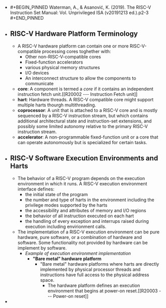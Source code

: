 - #+BEGIN_PINNED
  Waterman, A., & Asanović, K. (2019). The RISC-V Instruction Set Manual: Vol. Unprivileged ISA (v20191213 ed.).p2-3
  #+END_PINNED
- ## RISC-V Hardware Platform Terminology
	- A RISC-V hardware platform can contain one or more RISC-V-compatible processing cores toghether with:
		- Other non-RISC-V-compatible cores
		- Fixed-function accelerators
		- various physical memory structures
		- I/O devices
		- An interconnect structure to allow the components to communicate
	- **core**: A component is termed a *core* if it contains an independent instruction fetch unit.[[R20002 --- Instruction Fetch unit]]
	- **hart**: Hardware threads. A RISC-V compatible core might support multiple harts thourgh multithreading.
	- **coprocessor**: A unit that is attached to a RISC-V core and is mostly sequenced by a RISC-V instruction stream, but which contains additional architectural state and instruction-set extensions, and possibly some limited autonomy relative to the primary RISC-V instruction stream.
	- **accelerator**: A non-programmable fixed-function unit or a core that can operate autonomously but is specialized for certain tasks.
- ## RISC-V Software Execution Environments and Harts
	- The behavior of a RISC-V program depends on the execution environment in which it runs. A RISC-V execution environment interface defines:
		- the initial state of the program
		- the number and type of harts in the environment including the privilege modes supported by the harts
		- the accessibility and attributes of memory and I/O regions
		- the behavior of all instruction executed on each hart
		- the handling of every exception and interrups raised during execution including envirionment calls.
	- The implementation of a RISC-V execution environment can be pure hardware, pure software, or a combination of hardware and software. Some functionality not provided by hardware can be implement by software.
		- *Example of execution environment implementation*
			- **"Bare metal" hardware platform**
				- "Bare metal" hardware platforms where harts are directly implemented by physical processor threads and instructions have full access to the physical address space.
					- The hardware platform defines an execution environment that begins at power-on reset.[[R20003 --- Power-on reset]]
-
